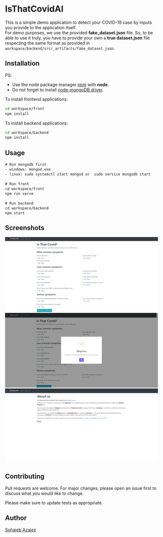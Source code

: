 # IsThatCovidAI

This is a simple demo application to detect your COVID-19 case by inputs you provide to the application itself.<br />
For demo purposes, we use the provided **fake_dataset.json** file. 
So, to be able to use it truly, you have to provide your own a **true dataset.json** file respecting the same format as provided in `workspace/backend/src/_artifacts/fake_dataset.json`. 

## Installation

PS: 
- Use the node package manager [npm](https://nodejs.org/en/download/) with **node**.
- Do not forget to install [node-mongoDB driver](https://mongodb.github.io/node-mongodb-native/). 


To install frontend applications:

```bash
cd workspace/front
npm install
```

To install backend applications:

```bash
cd workspace/backend
npm install
```
## Usage

```
# Run mongodb first
- windows: mongod.exe
- linux: sudo systemctl start mongod or  sudo service mongodb start

# Run front
cd workspace/front
npm run serve

# Run backend
cd workspace/backend
npm start
```

## Screenshots

![Home Page](screenshots/1.PNG?raw=true "Title")
![Home Page Get Result](screenshots/2.PNG?raw=true "Title")
![About Us Page](screenshots/3.PNG?raw=true "Title")

## Contributing
Pull requests are welcome. For major changes, please open an issue first to discuss what you would like to change.

Please make sure to update tests as appropriate.

## Author

[Sohaieb Azaiez](https://www.linkedin.com/in/azsoh/)
